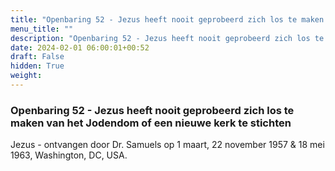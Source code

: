 ```yaml
---
title: "Openbaring 52 - Jezus heeft nooit geprobeerd zich los te maken van het Jodendom of een nieuwe kerk te stichten"
menu_title: ""
description: "Openbaring 52 - Jezus heeft nooit geprobeerd zich los te maken van het Jodendom of een nieuwe kerk te stichten"
date: 2024-02-01 06:00:01+00:52
draft: False
hidden: True
weight:
---
```

### Openbaring 52 - Jezus heeft nooit geprobeerd zich los te maken van het Jodendom of een nieuwe kerk te stichten

Jezus - ontvangen door Dr. Samuels op 1 maart, 22 november 1957 & 18 mei 1963, Washington, DC, USA.

